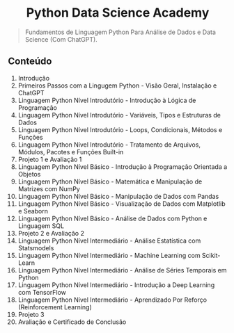 <h1 align="center">Python Data Science Academy</h1>

>Fundamentos de Linguagem Python Para Análise de Dados e Data Science (Com ChatGPT).

<h2>Conteúdo</h2>

1. Introdução
2. Primeiros Passos com a Lingugem Python - Visão Geral, Instalação e ChatGPT
3. Linguagem Python Nível Introdutório - Introdução à Lógica de Programação
4. Linguagem Python Nível Introdutório - Variáveis, Tipos e Estruturas de Dados
5. Linguagem Python Nível Introdutório - Loops, Condicionais, Métodos e Funções
6. Linguagem Python Nível Introdutório - Tratamento de Arquivos, Módulos, Pacotes e Funções Built-in
7. Projeto 1 e Avaliação 1
8. Linguagem Python Nível Básico - Introdução à Programação Orientada a Objetos
9. Linguagem Python Nível Básico - Matemática e Manipulação de Matrizes com NumPy
10. Linguagem Python Nível Básico - Manipulação de Dados com Pandas
11. Linguagem Python Nível Básico - Visualização de Dados com Matplotlib e Seaborn
12. Linguagem Python Nível Básico - Análise de Dados com Python e Linguagem SQL
13. Projeto 2 e Avaliação 2
14. Linguagem Python Nível Intermediário - Análise Estatística com Statsmodels
15. Linguagem Python Nível Intermediário - Machine Learning com Scikit-Learn
16. Linguagem Python Nível Intermediário - Análise de Séries Temporais em Python
17. Linguagem Python Nível Intermediário - Introdução a Deep Learning com TensorFlow
18. Linguagem Python Nível Intermediário - Aprendizado Por Reforço (Reinforcement Learning)
19. Projeto 3
20. Avaliação e Certificado de Conclusão
